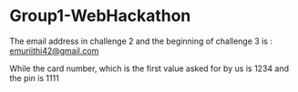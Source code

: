 # Group1-WebHackathon


The email address in challenge 2 and the beginning of challenge 3 is : emuriithi42@gmail.com


While the card number, which is the first value asked for by us is 1234 and the pin is 1111
